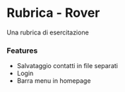 # Rubrica - Rover

Una rubrica di esercitazione

### Features
- Salvataggio contatti in file separati
- Login
- Barra menu in homepage
